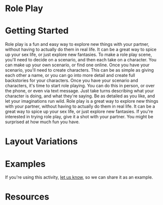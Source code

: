 # Role Play

# Getting Started

Role play is a fun and easy way to explore new things with your partner, without having to actually do them in real life. It can be a great way to spice up your sex life, or just explore new fantasies. To make a role play scene, you'll need to decide on a scenario, and then each take on a character. You can make up your own scenario, or find one online. Once you have your scenario, you'll need to create characters. This can be as simple as giving each other a name, or you can go into more detail and create full backstories for your characters. Once you have your scenario and characters, it's time to start role playing. You can do this in person, or over the phone, or even via text message. Just take turns describing what your character is doing, and what they're saying. Be as detailed as you like, and let your imaginations run wild. Role play is a great way to explore new things with your partner, without having to actually do them in real life. It can be a great way to spice up your sex life, or just explore new fantasies. If you're interested in trying role play, give it a shot with your partner. You might be surprised at how much fun you have.

# Layout Variations
# Examples
If you're using this activity, [let us know](https://github.com/Standards-and-Practices/structured-rapid-development/issues/new?assignees=&labels=documentation&template=example-submission.md&title=Example+of+%5Byour+pattern+here%5D), so we can share it as an example.
# Resources
